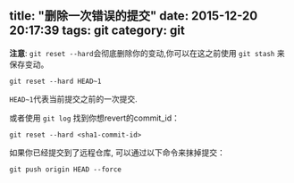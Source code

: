 title: "删除一次错误的提交"
date: 2015-12-20 20:17:39
tags: git
category: git
---


**注意**: `git reset --hard`会彻底删除你的变动,你可以在这之前使用 `git stash` 来保存变动。

```
git reset --hard HEAD~1
```

`HEAD~1`代表当前提交之前的一次提交.

或者使用 `git log` 找到你想revert的commit_id：

```
git reset --hard <sha1-commit-id>
```

如果你已经提交到了远程仓库, 可以通过以下命令来抹掉提交：

```
git push origin HEAD --force
```